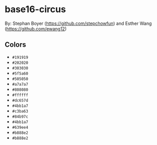 # base16-circus

By: Stephan Boyer (https://github.com/stepchowfun) and Esther Wang (https://github.com/ewang12)

## Colors

* `#191919`
* `#202020`
* `#303030`
* `#5f5a60`
* `#505050`
* `#a7a7a7`
* `#808080`
* `#ffffff`
* `#dc657d`
* `#4bb1a7`
* `#c3ba63`
* `#84b97c`
* `#4bb1a7`
* `#639ee4`
* `#b888e2`
* `#b888e2`

